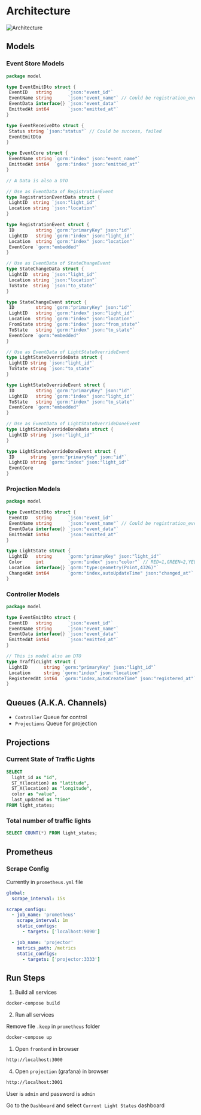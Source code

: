 # Architecture

![Architecture](https://i.ibb.co/xLs32Y2/2023-06-25-02-47.png)

## Models

### Event Store Models

```go
package model

type EventEmitDto struct {
 EventID   string      `json:"event_id"`
 EventName string      `json:"event_name"` // Could be registration_event, state_change_event, light_state_override, light_state_override_response
 EventData interface{} `json:"event_data"`
 EmittedAt int64       `json:"emitted_at"`
}

type EventReceiveDto struct {
 Status string `json:"status"` // Could be success, failed
 EventEmitDto
}

type EventCore struct {
 EventName string `gorm:"index" json:"event_name"`
 EmittedAt int64  `gorm:"index" json:"emitted_at"`
}

// A Data is also a DTO

// Use as EventData of RegistrationEvent
type RegistrationEventData struct {
 LightID  string `json:"light_id"`
 Location string `json:"location"`
}

type RegistrationEvent struct {
 ID        string `gorm:"primaryKey" json:"id"`
 LightID   string `gorm:"index" json:"light_id"`
 Location  string `gorm:"index" json:"location"`
 EventCore `gorm:"embedded"`
}

// Use as EventData of StateChangeEvent
type StateChangeData struct {
 LightID  string `json:"light_id"`
 Location string `json:"location"`
 ToState  string `json:"to_state"`
}

type StateChangeEvent struct {
 ID        string `gorm:"primaryKey" json:"id"`
 LightID   string `gorm:"index" json:"light_id"`
 Location  string `gorm:"index" json:"location"`
 FromState string `gorm:"index" json:"from_state"`
 ToState   string `gorm:"index" json:"to_state"`
 EventCore `gorm:"embedded"`
}

// Use as EventData of LightStateOverrideEvent
type LightStateOverrideData struct {
 LightID string `json:"light_id"`
 ToState string `json:"to_state"`
}

type LightStateOverrideEvent struct {
 ID        string `gorm:"primaryKey" json:"id"`
 LightID   string `gorm:"index" json:"light_id"`
 ToState   string `gorm:"index" json:"to_state"`
 EventCore `gorm:"embedded"`
}

// Use as EventData of LightStateOverrideDoneEvent
type LightStateOverrideDoneData struct {
 LightID string `json:"light_id"`
}

type LightStateOverrideDoneEvent struct {
 ID      string `gorm:"primaryKey" json:"id"`
 LightID string `gorm:"index" json:"light_id"`
 EventCore
}

```

### Projection Models

```go
package model

type EventEmitDto struct {
 EventID   string      `json:"event_id"`
 EventName string      `json:"event_name"` // Could be registration_event, state_change_event, light_state_override, light_state_override_response
 EventData interface{} `json:"event_data"`
 EmittedAt int64       `json:"emitted_at"`
}

type LightState struct {
 LightID   string      `gorm:"primaryKey" json:"light_id"`
 Color     int         `gorm:"index" json:"color"` // RED=1,GREEN=2,YELLOW=3
 Location  interface{} `gorm:"type:geometry(Point,4326)"`
 ChangedAt int64       `gorm:"index,autoUpdateTime" json:"changed_at"`
}

```

### Controller Models

```go
package model

type EventEmitDto struct {
 EventID   string      `json:"event_id"`
 EventName string      `json:"event_name"`
 EventData interface{} `json:"event_data"`
 EmittedAt int64       `json:"emitted_at"`
}

// This is model also an DTO
type TrafficLight struct {
 LightID      string `gorm:"primaryKey" json:"light_id"`
 Location     string `gorm:"index" json:"location"`
 RegisteredAt int64  `gorm:"index,autoCreateTime" json:"registered_at"`
}

```

## Queues (A.K.A. Channels)

- `Controller` Queue for control
- `Projections` Queue for projection

## Projections

### Current State of Traffic Lights

```sql
SELECT
  light_id as "id",
  ST_Y(location) as "latitude",
  ST_X(location) as "longitude",
  color as "value",
  last_updated as "time"
FROM light_states;
```

### Total number of traffic lights

```sql
SELECT COUNT(*) FROM light_states;
```

## Prometheus

### Scrape Config

Currently in `prometheus.yml` file

```yaml
global:
  scrape_interval: 15s

scrape_configs:
  - job_name: 'prometheus'
    scrape_interval: 1m
    static_configs:
      - targets: ['localhost:9090']

  - job_name: 'projector'
    metrics_path: /metrics
    static_configs:
      - targets: ['projector:3333']

```

## Run Steps

1. Build all services

```bash
docker-compose build
```

2. Run all services

Remove file `.keep` in `prometheus` folder

```bash
docker-compose up
```

1. Open `frontend` in browser

```bash
http://localhost:3000
```

4. Open `projection` (grafana) in browser

```bash
http://localhost:3001
```

User is `admin` and password is `admin`

Go to the `Dashboard` and select `Current Light States` dashboard
